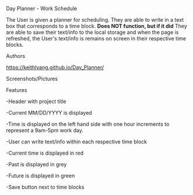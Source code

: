 Day Planner - Work Schedule

The User is given a planner for scheduling. They are able to write in a text box that corresponds to a time block. 
**Does NOT function, but if it did** They are able to save their text/info to the local storage and when the page is refreshed, the User's text/info is remains on screen in their respective time blocks.

Authors

https://keithlyang.github.io/Day_Planner/

Screenshots/Pictures



Features

-Header with project title

-Current MM/DD/YYYY is displayed

-Time is displayed on the left hand side with one hour increments to represent a 9am-5pm work day.

-User can write text/info within each respective time block

-Current time is displayed in red

-Past is displayed in grey

-Future is displayed in green

-Save button next to time blocks